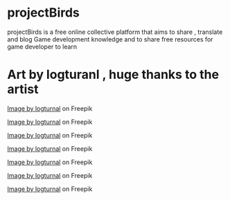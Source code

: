 # projectBirds
projectBirds is a free online collective platform that aims to share , translate and blog Game development knowledge and to share free resources for game developer to learn  

# Art by logturanl , huge thanks to the artist
<a href="https://www.freepik.com/free-vector/grass-gradient-illustration-flat-design_35668294.htm#&position=4&from_view=author&uuid=4eb20043-2f96-4cf8-9cbb-7f1aa27f2886">Image by logturnal</a> on Freepik

<a href="https://www.freepik.com/free-vector/gradient-background-green-modern-designs_33778094.htm#&position=16&from_view=author&uuid=37243b85-903e-49c4-81b1-8c29a9ee996f">Image by logturnal</a> on Freepik

<a href="https://www.freepik.com/free-vector/background-gradient-design-wave-green-modern-abstract_73604022.htm#&position=12&from_view=author&uuid=db882285-5570-4274-9a29-217cbbf23ec9">Image by logturnal</a> on Freepik

<a href="https://www.freepik.com/free-vector/gradient-background-green-modern_33778122.htm#&position=32&from_view=author&uuid=845a0fba-f16f-4c22-b7ba-17d61a6bff34">Image by logturnal</a> on Freepik

<a href="https://www.freepik.com/free-vector/wave-gradient-background-colorful-vector-illustration_30751429.htm#from_view=detail_author">Image by logturnal</a> on Freepik

<a href="https://www.freepik.com/free-vector/gradient-bird-leaf-logo-design-illustration_35188182.htm#query=bird%20logo&position=32&from_view=search&track=ais&uuid=743d4d2e-2f27-415e-b88c-52d4218d90e9">Image by logturnal</a> on Freepik

<a href="https://www.freepik.com/free-vector/gradient-green-color-background_31530349.htm">Image by logturnal</a> on Freepik